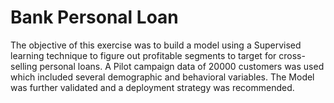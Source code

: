 # Bank Personal Loan
The objective of this exercise was to build a model using a Supervised learning technique to figure out profitable segments to target for cross-selling personal loans. A Pilot campaign data of 20000 customers was used which included several demographic and behavioral variables. The Model was further validated and a deployment strategy was recommended.
